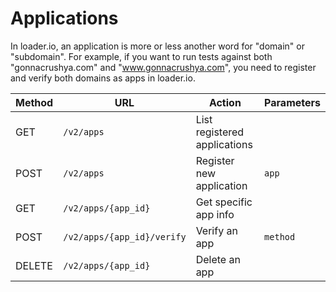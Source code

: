 # Applications

In loader.io, an application is more or less another word for "domain" or "subdomain". For example, if you want to run tests against both "gonnacrushya.com" and "www.gonnacrushya.com", you need to register and verify both domains as apps in loader.io.


<table class="table">
  <thead>
    <tr>
      <th>Method</th>
      <th>URL</th>
      <th>Action</th>
      <th>Parameters</th>
    </tr>
  </thead>
  <tbody>
    <tr>
      <td>GET</td>
      <td><code>/v2/apps</code></td>
      <td>List registered applications</td>
      <td></td>
    </tr>
    <tr>
      <td>POST</td>
      <td><code>/v2/apps</code></td>
      <td>Register new application</td>
      <td><code>app</code></td>
    </tr>
    <tr>
      <td>GET</td>
      <td><code>/v2/apps/{app_id}</code></td>
      <td>Get specific app info</td>
      <td></td>
    </tr>
    <tr>
      <td>POST</td>
      <td><code>/v2/apps/{app_id}/verify</code></td>
      <td>Verify an app</td>
      <td><code>method</code></td>
    </tr>
    <tr>
      <td>DELETE</td>
      <td><code>/v2/apps/{app_id}</code></td>
      <td>Delete an app</td>
      <td></td>
    </tr>
  </tbody>
</table>
